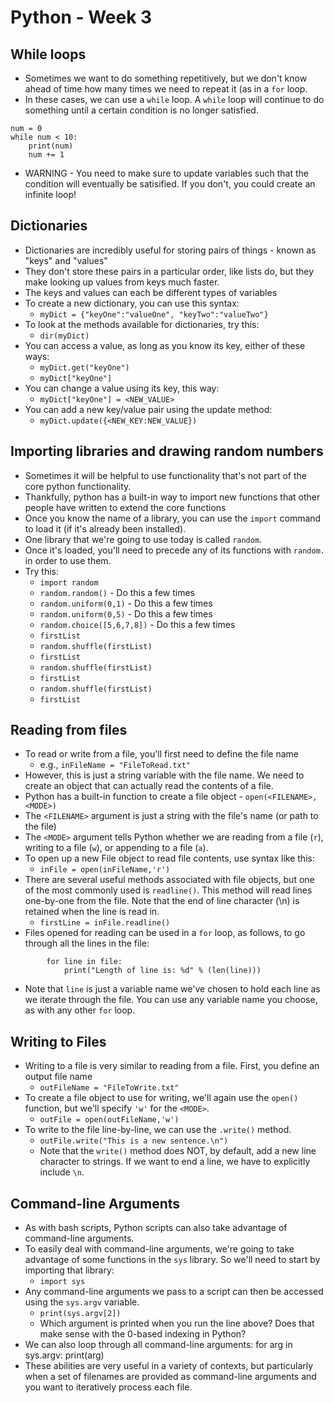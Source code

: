 # Python - Week 3

## While loops

- Sometimes we want to do something repetitively, but we don't know ahead of time how many times we need to repeat it (as in a `for` loop.
- In these cases, we can use a `while` loop. A `while` loop will continue to do something until a certain condition is no longer satisfied.

```
num = 0
while num < 10:
    print(num)
    num += 1
```

- WARNING - You need to make sure to update variables such that the condition will eventually be satisified. If you don't, you could create an infinite loop!

## Dictionaries

- Dictionaries are incredibly useful for storing pairs of things - known as "keys" and "values"
- They don't store these pairs in a particular order, like lists do, but they make looking up values from keys much faster.
- The keys and values can each be different types of variables
- To create a new dictionary, you can use this syntax:
    - `myDict = {"keyOne":"valueOne", "keyTwo":"valueTwo"}`
- To look at the methods available for dictionaries, try this:
    - `dir(myDict)`
- You can access a value, as long as you know its key, either of these ways:
    - `myDict.get("keyOne")`
    - `myDict["keyOne"]`
- You can change a value using its key, this way:
    - `myDict["keyOne"] = <NEW_VALUE>`
- You can add a new key/value pair using the update method:
    - `myDict.update({<NEW_KEY:NEW_VALUE})`


## Importing libraries and drawing random numbers

- Sometimes it will be helpful to use functionality that's not part of the core python functionality.
- Thankfully, python has a built-in way to import new functions that other people have written to extend the core functions
- Once you know the name of a library, you can use the `import` command to load it (if it's already been installed).
- One library that we're going to use today is called `random`.
- Once it's loaded, you'll need to precede any of its functions with `random.` in order to use them.
- Try this:
    - `import random`
    - `random.random()` - Do this a few times
    - `random.uniform(0,1)` - Do this a few times
    - `random.uniform(0,5)` - Do this a few times
    - `random.choice([5,6,7,8])` - Do this a few times
    - `firstList`
    - `random.shuffle(firstList)`
    - `firstList`
    - `random.shuffle(firstList)`
    - `firstList`
    - `random.shuffle(firstList)`
    - `firstList`

## Reading from files

- To read or write from a file, you'll first need to define the file name
    - e.g., `inFileName = "FileToRead.txt"`
- However, this is just a string variable with the file name. We need to create an object that can actually read the contents of a file.
- Python has a built-in function to create a file object - `open(<FILENAME>,<MODE>)`
- The `<FILENAME>` argument is just a string with the file's name (or path to the file)
- The `<MODE>` argument tells Python whether we are reading from a file (`r`), writing to a file (`w`), or appending to a file (`a`).
- To open up a new File object to read file contents, use syntax like this:
    - `inFile = open(inFileName,'r')`
- There are several useful methods associated with file objects, but one of the most commonly used is `readline()`. This method will read lines one-by-one from the file. Note that the end of line character (\n) is retained when the line is read in.
    - `firstLine = inFile.readline()`
- Files opened for reading can be used in a `for` loop, as follows, to go through all the lines in the file:

```
        for line in file:
            print("Length of line is: %d" % (len(line)))
```

- Note that `line` is just a variable name we've chosen to hold each line as we iterate through the file. You can use any variable name you choose, as with any other `for` loop.


## Writing to Files

- Writing to a file is very similar to reading from a file. First, you define an output file name
    - `outFileName = "FileToWrite.txt"`
- To create a file object to use for writing, we'll again use the `open()` function, but we'll specify `'w'` for the `<MODE>`.
    - `outFile = open(outFileName,'w')`
- To write to the file line-by-line, we can use the `.write()` method.
    - `outFile.write("This is a new sentence.\n")`
    - Note that the `write()` method does NOT, by default, add a new line character to strings. If we want to end a line, we have to explicitly include `\n`.


## Command-line Arguments
  
- As with bash scripts, Python scripts can also take advantage of command-line arguments.
- To easily deal with command-line arguments, we're going to take advantage of some functions in the `sys` library. So we'll need to start by importing that library:
    - `import sys`
- Any command-line arguments we pass to a script can then be accessed using the `sys.argv` variable.
    - `print(sys.argv[2])`
    - Which argument is printed when you run the line above? Does that make sense with the 0-based indexing in Python?
- We can also loop through all command-line arguments:
        for arg in sys.argv:
            print(arg)
- These abilities are very useful in a variety of contexts, but particularly when a set of filenames are provided as command-line arguments and you want to iteratively process each file.

